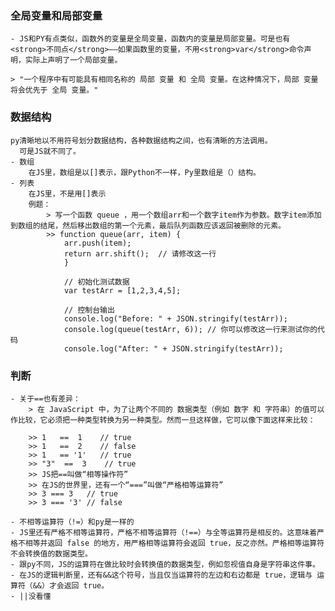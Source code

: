 ### 全局变量和局部变量
    - JS和PY有点类似，函数外的变量是全局变量，函数内的变量是局部变量。可是也有<strong>不同点</strong>——如果函数里的变量，不用<strong>var</strong>命令声明，实际上声明了一个局部变量。

    > "一个程序中有可能具有相同名称的 局部 变量 和 全局 变量。在这种情况下，局部 变量将会优先于 全局 变量。"

### 数据结构
    py清晰地以不用符号划分数据结构，各种数据结构之间，也有清晰的方法调用。
      可是JS就不同了。
    - 数组
        在JS里，数组是以[]表示，跟Python不一样，Py里数组是（）结构。
    - 列表
        在JS里，不是用[]表示
        例题：
            > 写一个函数 queue ，用一个数组arr和一个数字item作为参数。数字item添加到数组的结尾，然后移出数组的第一个元素，最后队列函数应该返回被删除的元素。
            >> function queue(arr, item) {
                arr.push(item);
                return arr.shift();  // 请修改这一行
                }

                // 初始化测试数据
                var testArr = [1,2,3,4,5];

                // 控制台输出
                console.log("Before: " + JSON.stringify(testArr));
                console.log(queue(testArr, 6)); // 你可以修改这一行来测试你的代码
                console.log("After: " + JSON.stringify(testArr));

### 判断
    - 关于==也有差异：
        > 在 JavaScript 中，为了让两个不同的 数据类型（例如 数字 和 字符串）的值可以作比较，它必须把一种类型转换为另一种类型。然而一旦这样做，它可以像下面这样来比较：

        >> 1   ==  1    // true
        >> 1   ==  2    // false
        >> 1   == '1'   // true
        >> "3"  ==  3    // true
        >> JS把==叫做“相等操作符”
        >> 在JS的世界里，还有一个“===”叫做“严格相等运算符”
        >> 3 === 3   // true
        >> 3 === '3' // false

    - 不相等运算符（!=）和py是一样的
    - JS里还有严格不相等运算符，严格不相等运算符（!==）与全等运算符是相反的。这意味着严格不相等并返回 false 的地方，用严格相等运算符会返回 true，反之亦然。严格相等运算符不会转换值的数据类型。
    - 跟py不同，JS的运算符在做比较时会转换值的数据类型，例如忽视值自身是字符串这件事。
    - 在JS的逻辑判断里，还有&&这个符号，当且仅当运算符的左边和右边都是 true，逻辑与 运算符（&&）才会返回 true。
    - ||没看懂